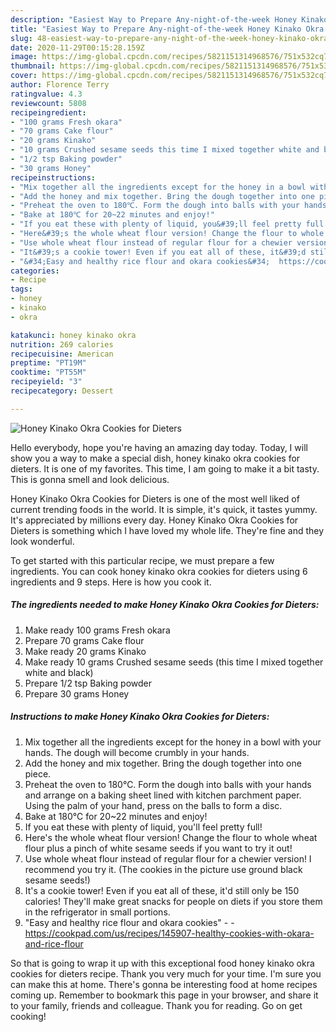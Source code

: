 ```yaml
---
description: "Easiest Way to Prepare Any-night-of-the-week Honey Kinako Okra Cookies for Dieters"
title: "Easiest Way to Prepare Any-night-of-the-week Honey Kinako Okra Cookies for Dieters"
slug: 48-easiest-way-to-prepare-any-night-of-the-week-honey-kinako-okra-cookies-for-dieters
date: 2020-11-29T00:15:28.159Z
image: https://img-global.cpcdn.com/recipes/5821151314968576/751x532cq70/honey-kinako-okra-cookies-for-dieters-recipe-main-photo.jpg
thumbnail: https://img-global.cpcdn.com/recipes/5821151314968576/751x532cq70/honey-kinako-okra-cookies-for-dieters-recipe-main-photo.jpg
cover: https://img-global.cpcdn.com/recipes/5821151314968576/751x532cq70/honey-kinako-okra-cookies-for-dieters-recipe-main-photo.jpg
author: Florence Terry
ratingvalue: 4.3
reviewcount: 5808
recipeingredient:
- "100 grams Fresh okara"
- "70 grams Cake flour"
- "20 grams Kinako"
- "10 grams Crushed sesame seeds this time I mixed together white and black"
- "1/2 tsp Baking powder"
- "30 grams Honey"
recipeinstructions:
- "Mix together all the ingredients except for the honey in a bowl with your hands.  The dough will become crumbly in your hands."
- "Add the honey and mix together. Bring the dough together into one piece."
- "Preheat the oven to 180℃. Form the dough into balls with your hands and arrange on a baking sheet lined with kitchen parchment paper. Using the palm of your hand, press on the balls to form a disc."
- "Bake at 180℃ for 20~22 minutes and enjoy!"
- "If you eat these with plenty of liquid, you&#39;ll feel pretty full!"
- "Here&#39;s the whole wheat flour version! Change the flour to whole wheat flour plus a pinch of white sesame seeds if you want to try it out!"
- "Use whole wheat flour instead of regular flour for a chewier version! I recommend you try it. (The cookies in the picture use ground black sesame seeds!)"
- "It&#39;s a cookie tower! Even if you eat all of these, it&#39;d still only be 150 calories! They&#39;ll make great snacks for people on diets if you store them in the refrigerator in small portions."
- "&#34;Easy and healthy rice flour and okara cookies&#34;  https://cookpad.com/us/recipes/145907-healthy-cookies-with-okara-and-rice-flour"
categories:
- Recipe
tags:
- honey
- kinako
- okra

katakunci: honey kinako okra 
nutrition: 269 calories
recipecuisine: American
preptime: "PT19M"
cooktime: "PT55M"
recipeyield: "3"
recipecategory: Dessert

---
```



![Honey Kinako Okra Cookies for Dieters](https://img-global.cpcdn.com/recipes/5821151314968576/751x532cq70/honey-kinako-okra-cookies-for-dieters-recipe-main-photo.jpg)

Hello everybody, hope you're having an amazing day today. Today, I will show you a way to make a special dish, honey kinako okra cookies for dieters. It is one of my favorites. This time, I am going to make it a bit tasty. This is gonna smell and look delicious.



Honey Kinako Okra Cookies for Dieters is one of the most well liked of current trending foods in the world. It is simple, it's quick, it tastes yummy. It's appreciated by millions every day. Honey Kinako Okra Cookies for Dieters is something which I have loved my whole life. They're fine and they look wonderful.


To get started with this particular recipe, we must prepare a few ingredients. You can cook honey kinako okra cookies for dieters using 6 ingredients and 9 steps. Here is how you cook it.

<!--inarticleads1-->

##### The ingredients needed to make Honey Kinako Okra Cookies for Dieters:

1. Make ready 100 grams Fresh okara
1. Prepare 70 grams Cake flour
1. Make ready 20 grams Kinako
1. Make ready 10 grams Crushed sesame seeds (this time I mixed together white and black)
1. Prepare 1/2 tsp Baking powder
1. Prepare 30 grams Honey




<!--inarticleads2-->

##### Instructions to make Honey Kinako Okra Cookies for Dieters:

1. Mix together all the ingredients except for the honey in a bowl with your hands.  The dough will become crumbly in your hands.
1. Add the honey and mix together. Bring the dough together into one piece.
1. Preheat the oven to 180℃. Form the dough into balls with your hands and arrange on a baking sheet lined with kitchen parchment paper. Using the palm of your hand, press on the balls to form a disc.
1. Bake at 180℃ for 20~22 minutes and enjoy!
1. If you eat these with plenty of liquid, you&#39;ll feel pretty full!
1. Here&#39;s the whole wheat flour version! Change the flour to whole wheat flour plus a pinch of white sesame seeds if you want to try it out!
1. Use whole wheat flour instead of regular flour for a chewier version! I recommend you try it. (The cookies in the picture use ground black sesame seeds!)
1. It&#39;s a cookie tower! Even if you eat all of these, it&#39;d still only be 150 calories! They&#39;ll make great snacks for people on diets if you store them in the refrigerator in small portions.
1. &#34;Easy and healthy rice flour and okara cookies&#34; -  - https://cookpad.com/us/recipes/145907-healthy-cookies-with-okara-and-rice-flour




So that is going to wrap it up with this exceptional food honey kinako okra cookies for dieters recipe. Thank you very much for your time. I'm sure you can make this at home. There's gonna be interesting food at home recipes coming up. Remember to bookmark this page in your browser, and share it to your family, friends and colleague. Thank you for reading. Go on get cooking!
